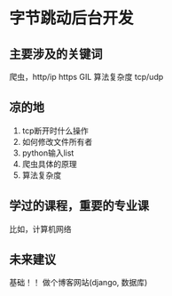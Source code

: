 # 字节跳动后台开发

## 主要涉及的关键词

爬虫，http/ip https GIL 算法复杂度 tcp/udp

## 凉的地

1. tcp断开时什么操作
2. 如何修改文件所有者
3. python输入list
4. 爬虫具体的原理
5. 算法复杂度

## 学过的课程，重要的专业课

比如，计算机网络

## 未来建议

基础！！
做个博客网站(django, 数据库)

